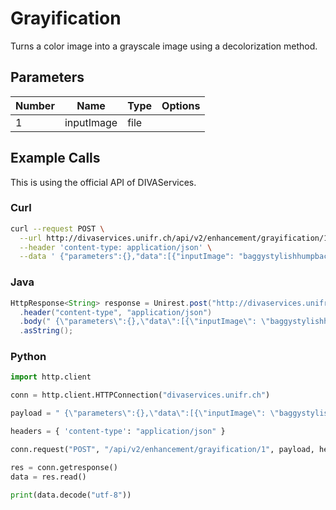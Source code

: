 # Grayification

Turns a color image into a grayscale image using a decolorization method.


## Parameters

| Number | Name | Type | Options |
| ------ | -----| ------ | ----- |
| 1 | inputImage  | file  | 
  
## Example Calls
This is using the official API of DIVAServices.

### Curl

``` bash
curl --request POST \
  --url http://divaservices.unifr.ch/api/v2/enhancement/grayification/1 \
  --header 'content-type: application/json' \
  --data ' {"parameters":{},"data":[{"inputImage": "baggystylishhumpbackwhale/bnf-lat11641_001r.jpeg"}]}'
```

### Java
``` java
HttpResponse<String> response = Unirest.post("http://divaservices.unifr.ch/api/v2/enhancement/grayification/1")
  .header("content-type", "application/json")
  .body(" {\"parameters\":{},\"data\":[{\"inputImage\": \"baggystylishhumpbackwhale/bnf-lat11641_001r.jpeg\"}]}")
  .asString();
```

### Python
``` python
import http.client

conn = http.client.HTTPConnection("divaservices.unifr.ch")

payload = " {\"parameters\":{},\"data\":[{\"inputImage\": \"baggystylishhumpbackwhale/bnf-lat11641_001r.jpeg\"}]}"

headers = { 'content-type': "application/json" }

conn.request("POST", "/api/v2/enhancement/grayification/1", payload, headers)

res = conn.getresponse()
data = res.read()

print(data.decode("utf-8"))
```